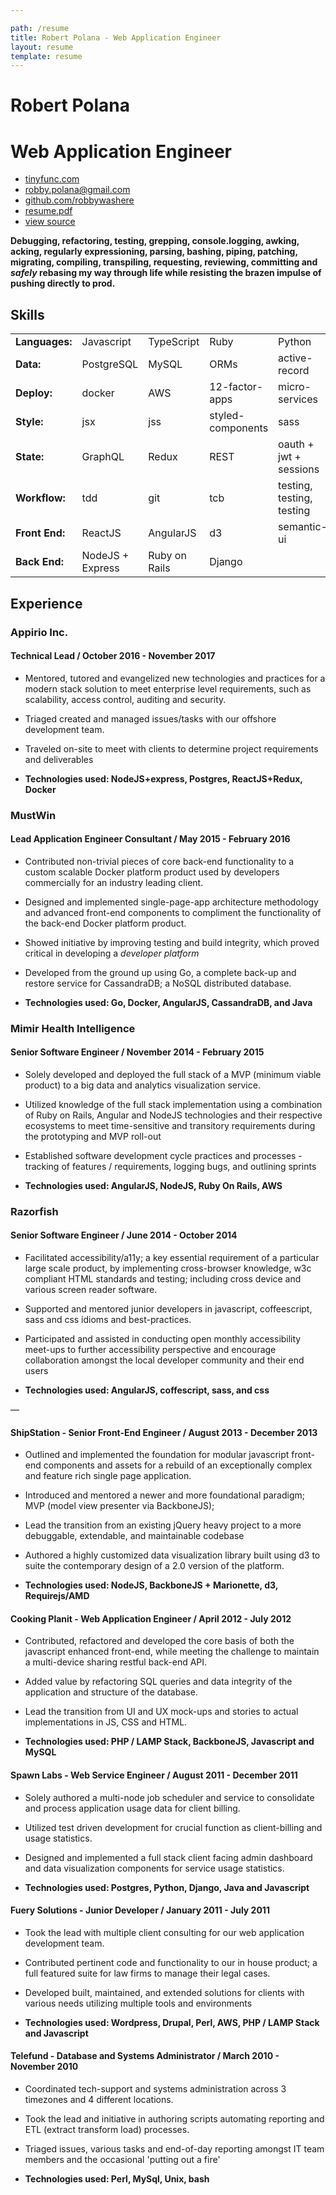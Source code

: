 ```yaml
---

path: /resume
title: Robert Polana - Web Application Engineer
layout: resume
template: resume
---
```


# Robert Polana

# Web Application Engineer

- [tinyfunc.com](https://tinyfunc.com)
- [robby.polana@gmail.com](mailto:robby.polana@gmail.com) 
- [github.com/robbywashere](https://github.com/robbywashere)
- [resume.pdf](https://tinyfunc.com/Robert_Polana_-_Web_Application_Engineer.pdf)
- [view source](https://github.com/robbywashere/tinyfunc/blob/master/src/markdown-pages/resume.md)

**Debugging, refactoring, testing, grepping, console.logging, awking, acking, regularly expressioning, parsing, bashing, piping, patching, migrating, compiling, transpiling, requesting, reviewing, committing and _safely_ rebasing my way through life while resisting the brazen impulse of pushing directly to prod.**

## Skills

|                |                  |               |                   |                           |                              |
| -------------- | ---------------- | ------------- | ----------------- | ------------------------- | ---------------------------- |
| **Languages:** | Javascript       | TypeScript    | Ruby              | Python                    | Go                           |
| **Data:**      | PostgreSQL       | MySQL         | ORMs              | active-record             | NoSQL                        |
| **Deploy:**    | docker           | AWS           | 12-factor-apps    | micro-services            | serverless                   |
| **Style:**     | jsx              | jss           | styled-components | sass                      | css                          |
| **State:**     | GraphQL          | Redux         | REST              | oauth + jwt + sessions    | single-page-app architecture |
| **Workflow:**  | tdd              | git           | tcb               | testing, testing, testing |
| **Front End:** | ReactJS          | AngularJS     | d3                | semantic-ui               | bootstrap                    |
| **Back End:**  | NodeJS + Express | Ruby on Rails | Django                                       

## Experience

### Appirio Inc.

#### Technical Lead / October 2016 - November 2017

- Mentored, tutored and evangelized new technologies and practices for a modern stack solution to meet enterprise level requirements, such as scalability, access control, auditing and security.

- Triaged created and managed issues/tasks with our offshore development team.

- Traveled on-site to meet with clients to determine project requirements and deliverables

* **Technologies used: NodeJS+express, Postgres, ReactJS+Redux, Docker**

### MustWin

#### Lead Application Engineer Consultant / May 2015 - February 2016

- Contributed non-trivial pieces of core back-end functionality to a custom scalable Docker platform product used by developers commercially for an industry leading client.

- Designed and implemented single-page-app architecture methodology and advanced front-end components to compliment the functionality of the back-end Docker platform product.

- Showed initiative by improving testing and build integrity, which proved critical in developing a _developer platform_

- Developed from the ground up using Go, a complete back-up and restore service for CassandraDB; a NoSQL distributed database.

- **Technologies used: Go, Docker, AngularJS, CassandraDB, and Java**

### Mimir Health Intelligence

#### Senior Software Engineer / November 2014 - February 2015

- Solely developed and deployed the full stack of a MVP (minimum viable product) to a big data and analytics visualization service.

- Utilized knowledge of the full stack implementation using a combination of Ruby on Rails, Angular and NodeJS technologies and their respective ecosystems to meet time-sensitive and transitory requirements during the prototyping and MVP roll-out

- Established software development cycle practices and processes - tracking of features / requirements, logging bugs, and outlining sprints

- **Technologies used: AngularJS, NodeJS, Ruby On Rails, AWS**

### Razorfish

#### Senior Software Engineer / June 2014 - October 2014

- Facilitated accessibility/a11y; a key essential requirement of a particular large scale product, by implementing cross-browser knowledge, w3c compliant HTML standards and testing; including cross device and various screen reader software.

- Supported and mentored junior developers in javascript, coffeescript, sass and css idioms and best-practices.

- Participated and assisted in conducting open monthly accessibility meet-ups to further accessibility perspective and encourage collaboration amongst the local developer community and their end users

- **Technologies used: AngularJS, coffescript, sass, and css**

&mdash;

#### ShipStation - Senior Front-End Engineer / August 2013 - December 2013

- Outlined and implemented the foundation for modular javascript front-end components and assets for a rebuild of an exceptionally complex and feature rich single page application.

- Introduced and mentored a newer and more foundational paradigm; MVP (model view presenter via BackboneJS);

- Lead the transition from an existing jQuery heavy project to a more debuggable, extendable, and maintainable codebase

- Authored a highly customized data visualization library built using d3 to suite the contemporary design of a 2.0 version of the platform.

- **Technologies used: NodeJS, BackboneJS + Marionette, d3, Requirejs/AMD**

#### Cooking Planit - Web Application Engineer / April 2012 - July 2012

- Contributed, refactored and developed the core basis of both the javascript enhanced front-end, while meeting the challenge to maintain a multi-device sharing restful back-end API.
- Added value by refactoring SQL queries and data integrity of the application and structure of the database.
- Lead the transition from UI and UX mock-ups and stories to actual implementations in JS, CSS and HTML.

- **Technologies used: PHP / LAMP Stack, BackboneJS, Javascript and MySQL**

#### Spawn Labs - Web Service Engineer / August 2011 - December 2011

- Solely authored a multi-node job scheduler and service to consolidate and process application usage data for client billing.
- Utilized test driven development for crucial function as client-billing and usage statistics.
- Designed and implemented a full stack client facing admin dashboard and data visualization components for service usage statistics.

- **Technologies used: Postgres, Python, Django, Java and Javascript**

#### Fuery Solutions - Junior Developer / January 2011 - July 2011

- Took the lead with multiple client consulting for our web application development team.
- Contributed pertinent code and functionality to our in house product; a full featured suite for law firms to manage their legal cases.
- Developed built, maintained, and extended solutions for clients with various needs utilizing multiple tools and environments

- **Technologies used: Wordpress, Drupal, Perl, AWS, PHP / LAMP Stack and Javascript**

#### Telefund - Database and Systems Administrator / March 2010 - November 2010

- Coordinated tech-support and systems administration across 3 timezones and 4 different locations.

- Took the lead and initiative in authoring scripts automating reporting and ETL (extract transform load) processes.

- Triaged issues, various tasks and end-of-day reporting amongst IT team members and the occasional 'putting out a fire'

- **Technologies used: Perl, MySql, Unix, bash**
